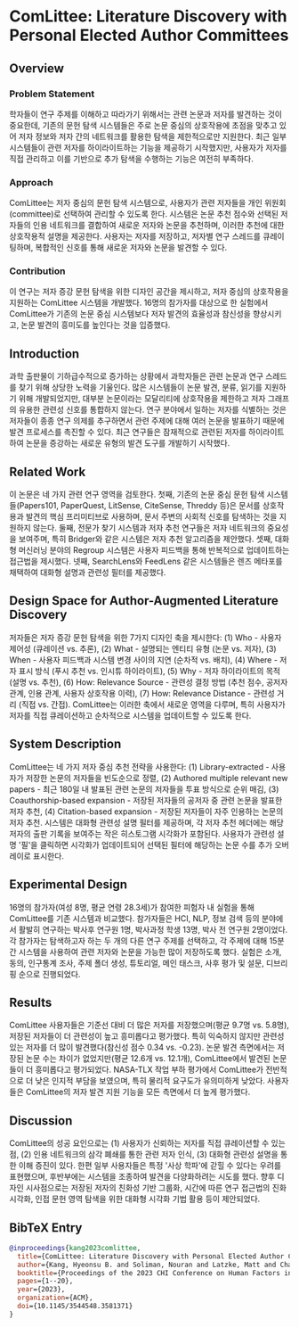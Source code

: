# ComLittee: Literature Discovery with Personal Elected Author Committees
## Overview
### Problem Statement
학자들이 연구 주제를 이해하고 따라가기 위해서는 관련 논문과 저자를 발견하는 것이 중요한데, 기존의 문헌 탐색 시스템들은 주로 논문 중심의 상호작용에 초점을 맞추고 있어 저자 정보와 저자 간의 네트워크를 활용한 탐색을 제한적으로만 지원한다. 최근 일부 시스템들이 관련 저자를 하이라이트하는 기능을 제공하기 시작했지만, 사용자가 저자를 직접 관리하고 이를 기반으로 추가 탐색을 수행하는 기능은 여전히 부족하다.

### Approach
ComLittee는 저자 중심의 문헌 탐색 시스템으로, 사용자가 관련 저자들을 개인 위원회(committee)로 선택하여 관리할 수 있도록 한다. 시스템은 논문 추천 점수와 선택된 저자들의 인용 네트워크를 결합하여 새로운 저자와 논문을 추천하며, 이러한 추천에 대한 상호작용적 설명을 제공한다. 사용자는 저자를 저장하고, 저자별 연구 스레드를 큐레이팅하며, 복합적인 신호를 통해 새로운 저자와 논문을 발견할 수 있다.

### Contribution
이 연구는 저자 증강 문헌 탐색을 위한 디자인 공간을 제시하고, 저자 중심의 상호작용을 지원하는 ComLittee 시스템을 개발했다. 16명의 참가자를 대상으로 한 실험에서 ComLittee가 기존의 논문 중심 시스템보다 저자 발견의 효율성과 참신성을 향상시키고, 논문 발견의 흥미도를 높인다는 것을 입증했다.

## Introduction
과학 출판물이 기하급수적으로 증가하는 상황에서 과학자들은 관련 논문과 연구 스레드를 찾기 위해 상당한 노력을 기울인다. 많은 시스템들이 논문 발견, 분류, 읽기를 지원하기 위해 개발되었지만, 대부분 논문이라는 모달리티에 상호작용을 제한하고 저자 그래프의 유용한 관련성 신호를 통합하지 않는다. 연구 분야에서 일하는 저자를 식별하는 것은 저자들이 종종 연구 의제를 추구하면서 관련 주제에 대해 여러 논문을 발표하기 때문에 발견 프로세스를 촉진할 수 있다. 최근 연구들은 잠재적으로 관련된 저자를 하이라이트하여 논문을 증강하는 새로운 유형의 발견 도구를 개발하기 시작했다.

## Related Work
이 논문은 네 가지 관련 연구 영역을 검토한다. 첫째, 기존의 논문 중심 문헌 탐색 시스템들(Papers101, PaperQuest, LitSense, CiteSense, Threddy 등)은 문서를 상호작용과 발견의 핵심 프리미티브로 사용하며, 문서 주변의 사회적 신호를 탐색하는 것을 지원하지 않는다. 둘째, 전문가 찾기 시스템과 저자 추천 연구들은 저자 네트워크의 중요성을 보여주며, 특히 Bridger와 같은 시스템은 저자 추천 알고리즘을 제안했다. 셋째, 대화형 머신러닝 분야의 Regroup 시스템은 사용자 피드백을 통해 반복적으로 업데이트하는 접근법을 제시했다. 넷째, SearchLens와 FeedLens 같은 시스템들은 렌즈 메타포를 채택하여 대화형 설명과 관련성 필터를 제공했다.

## Design Space for Author-Augmented Literature Discovery
저자들은 저자 증강 문헌 탐색을 위한 7가지 디자인 축을 제시한다: (1) Who - 사용자 제어성 (큐레이션 vs. 추론), (2) What - 설명되는 엔티티 유형 (논문 vs. 저자), (3) When - 사용자 피드백과 시스템 변경 사이의 지연 (순차적 vs. 배치), (4) Where - 저자 표시 방식 (푸시 추천 vs. 인시튜 하이라이트), (5) Why - 저자 하이라이트의 목적 (설명 vs. 추천), (6) How: Relevance Source - 관련성 결정 방법 (추천 점수, 공저자 관계, 인용 관계, 사용자 상호작용 이력), (7) How: Relevance Distance - 관련성 거리 (직접 vs. 간접). ComLittee는 이러한 축에서 새로운 영역을 다루며, 특히 사용자가 저자를 직접 큐레이션하고 순차적으로 시스템을 업데이트할 수 있도록 한다.

## System Description
ComLittee는 네 가지 저자 중심 추천 전략을 사용한다: (1) Library-extracted - 사용자가 저장한 논문의 저자들을 빈도순으로 정렬, (2) Authored multiple relevant new papers - 최근 180일 내 발표된 관련 논문의 저자들을 투표 방식으로 순위 매김, (3) Coauthorship-based expansion - 저장된 저자들의 공저자 중 관련 논문을 발표한 저자 추천, (4) Citation-based expansion - 저장된 저자들이 자주 인용하는 논문의 저자 추천. 시스템은 대화형 관련성 설명 필터를 제공하며, 각 저자 추천 헤더에는 해당 저자의 출판 기록을 보여주는 작은 히스토그램 시각화가 포함된다. 사용자가 관련성 설명 '필'을 클릭하면 시각화가 업데이트되어 선택된 필터에 해당하는 논문 수를 추가 오버레이로 표시한다.

## Experimental Design
16명의 참가자(여성 8명, 평균 연령 28.3세)가 참여한 피험자 내 실험을 통해 ComLittee를 기존 시스템과 비교했다. 참가자들은 HCI, NLP, 정보 검색 등의 분야에서 활발히 연구하는 박사후 연구원 1명, 박사과정 학생 13명, 박사 전 연구원 2명이었다. 각 참가자는 탐색하고자 하는 두 개의 다른 연구 주제를 선택하고, 각 주제에 대해 15분간 시스템을 사용하여 관련 저자와 논문을 가능한 많이 저장하도록 했다. 실험은 소개, 동의, 인구통계 조사, 주제 폴더 생성, 튜토리얼, 메인 태스크, 사후 평가 및 설문, 디브리핑 순으로 진행되었다.

## Results
ComLittee 사용자들은 기준선 대비 더 많은 저자를 저장했으며(평균 9.7명 vs. 5.8명), 저장된 저자들이 더 관련성이 높고 흥미롭다고 평가했다. 특히 익숙하지 않지만 관련성 있는 저자를 더 많이 발견했다(참신성 점수 0.34 vs. -0.23). 논문 발견 측면에서는 저장된 논문 수는 차이가 없었지만(평균 12.6개 vs. 12.1개), ComLittee에서 발견된 논문들이 더 흥미롭다고 평가되었다. NASA-TLX 작업 부하 평가에서 ComLittee가 전반적으로 더 낮은 인지적 부담을 보였으며, 특히 물리적 요구도가 유의미하게 낮았다. 사용자들은 ComLittee의 저자 발견 지원 기능을 모든 측면에서 더 높게 평가했다.

## Discussion
ComLittee의 성공 요인으로는 (1) 사용자가 신뢰하는 저자를 직접 큐레이션할 수 있는 점, (2) 인용 네트워크의 삼각 폐쇄를 통한 관련 저자 인식, (3) 대화형 관련성 설명을 통한 이해 증진이 있다. 한편 일부 사용자들은 특정 '사상 학파'에 갇힐 수 있다는 우려를 표현했으며, 후반부에는 시스템을 조종하여 발견을 다양화하려는 시도를 했다. 향후 디자인 시사점으로는 저장된 저자의 친화성 기반 그룹화, 시간에 따른 연구 접근법의 진화 시각화, 인접 문헌 영역 탐색을 위한 대화형 시각화 기법 활용 등이 제안되었다.

## BibTeX Entry
```bibtex
@inproceedings{kang2023comlittee,
  title={ComLittee: Literature Discovery with Personal Elected Author Committees},
  author={Kang, Hyeonsu B. and Soliman, Nouran and Latzke, Matt and Chang, Joseph Chee and Bragg, Jonathan},
  booktitle={Proceedings of the 2023 CHI Conference on Human Factors in Computing Systems},
  pages={1--20},
  year={2023},
  organization={ACM},
  doi={10.1145/3544548.3581371}
}
```